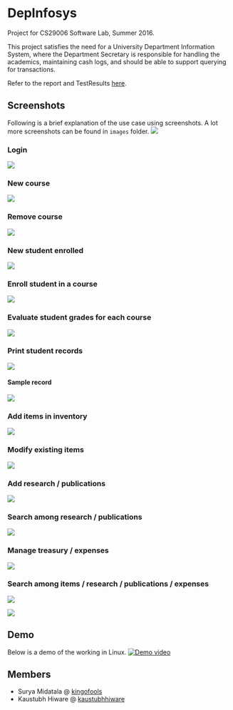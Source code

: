 # DepInfosys
Project for CS29006 Software Lab, Summer 2016.

This project satisfies the need for a University Department Information System,  where the Department Secretary is responsible for handling the academics,  maintaining  cash logs,  and should be able to support querying for transactions.

Refer to the report and TestResults [here](TestResult_grp58_14CS30011_14CS30017.pdf).

## Screenshots

Following is a brief explanation of the use case using screenshots. A lot more screenshots can be found in `images` folder.
![](use_case.png)

### Login
![](images/login.PNG)

### New course
![](images/academics/course/course_add.PNG)

### Remove course
![](images/academics/delete_done.PNG)

### New student enrolled
![](images/academics/student/student.PNG)

### Enroll student in a course
![](images/academics/enroll_2.PNG)

### Evaluate student grades for each course
![](images/academics/evaluate_semover.PNG)

### Print student records
![](images/academics/save_success.PNG)

#### Sample record
![](images/academics/save_success_file.PNG)

### Add items in inventory
![](images/item/item_sve.PNG)

### Modify existing items
![](images/item/item_mod_empty.PNG)

### Add research / publications
![](images/respub/res_save.PNG)

### Search among research / publications
![](images/respub/res_view_done.PNG)

### Manage treasury / expenses
![](images/tresury/tresury_save.PNG)

### Search among items / research / publications / expenses
![](images/seerch_done.PNG)

![](images/serch_string.PNG)

## Demo
Below is a demo of the working in Linux.
[![Demo video](https://j.gifs.com/pQw8zX.gif)](https://www.youtube.com/watch?v=hTPYkCPa3jw)


## Members
* Surya Midatala @ [kingofools](https://github.com/kingofools)
* Kaustubh Hiware @ [kaustubhhiware](https://github.com/kaustubhhiware)
